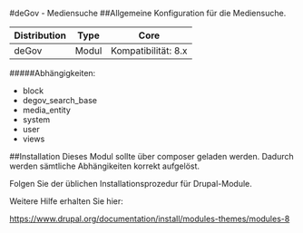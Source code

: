 #deGov - Mediensuche
##Allgemeine Konfiguration für die Mediensuche.

Distribution | Type | Core
--- | --- | ---
deGov | Modul |  Kompatibilität: 8.x

#####Abhängigkeiten:
  - block
  - degov_search_base
  - media_entity
  - system
  - user
  - views

##Installation
Dieses Modul sollte über composer geladen werden. Dadurch werden sämtliche Abhängikeiten korrekt aufgelöst.

Folgen Sie der üblichen Installationsprozedur für Drupal-Module.

Weitere Hilfe erhalten Sie hier:

https://www.drupal.org/documentation/install/modules-themes/modules-8
